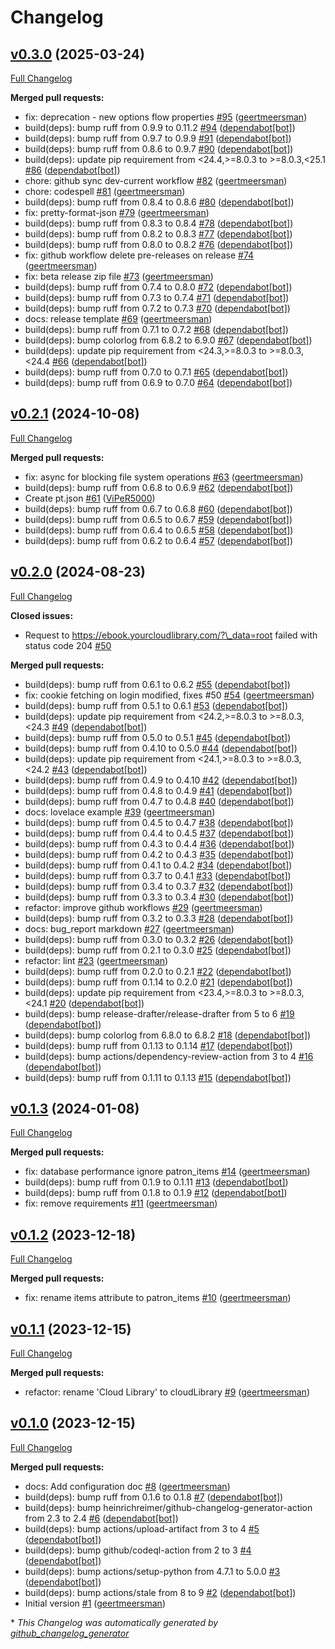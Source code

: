 # Changelog

## [v0.3.0](https://github.com/geertmeersman/cloudlibrary/tree/v0.3.0) (2025-03-24)

[Full Changelog](https://github.com/geertmeersman/cloudlibrary/compare/v0.2.1...v0.3.0)

**Merged pull requests:**

- fix: deprecation - new options flow properties [\#95](https://github.com/geertmeersman/cloudlibrary/pull/95) ([geertmeersman](https://github.com/geertmeersman))
- build\(deps\): bump ruff from 0.9.9 to 0.11.2 [\#94](https://github.com/geertmeersman/cloudlibrary/pull/94) ([dependabot[bot]](https://github.com/apps/dependabot))
- build\(deps\): bump ruff from 0.9.7 to 0.9.9 [\#91](https://github.com/geertmeersman/cloudlibrary/pull/91) ([dependabot[bot]](https://github.com/apps/dependabot))
- build\(deps\): bump ruff from 0.8.6 to 0.9.7 [\#90](https://github.com/geertmeersman/cloudlibrary/pull/90) ([dependabot[bot]](https://github.com/apps/dependabot))
- build\(deps\): update pip requirement from \<24.4,\>=8.0.3 to \>=8.0.3,\<25.1 [\#86](https://github.com/geertmeersman/cloudlibrary/pull/86) ([dependabot[bot]](https://github.com/apps/dependabot))
- chore: github sync dev-current workflow [\#82](https://github.com/geertmeersman/cloudlibrary/pull/82) ([geertmeersman](https://github.com/geertmeersman))
- chore: codespell [\#81](https://github.com/geertmeersman/cloudlibrary/pull/81) ([geertmeersman](https://github.com/geertmeersman))
- build\(deps\): bump ruff from 0.8.4 to 0.8.6 [\#80](https://github.com/geertmeersman/cloudlibrary/pull/80) ([dependabot[bot]](https://github.com/apps/dependabot))
- fix: pretty-format-json [\#79](https://github.com/geertmeersman/cloudlibrary/pull/79) ([geertmeersman](https://github.com/geertmeersman))
- build\(deps\): bump ruff from 0.8.3 to 0.8.4 [\#78](https://github.com/geertmeersman/cloudlibrary/pull/78) ([dependabot[bot]](https://github.com/apps/dependabot))
- build\(deps\): bump ruff from 0.8.2 to 0.8.3 [\#77](https://github.com/geertmeersman/cloudlibrary/pull/77) ([dependabot[bot]](https://github.com/apps/dependabot))
- build\(deps\): bump ruff from 0.8.0 to 0.8.2 [\#76](https://github.com/geertmeersman/cloudlibrary/pull/76) ([dependabot[bot]](https://github.com/apps/dependabot))
- fix: github workflow delete pre-releases on release [\#74](https://github.com/geertmeersman/cloudlibrary/pull/74) ([geertmeersman](https://github.com/geertmeersman))
- fix: beta release zip file [\#73](https://github.com/geertmeersman/cloudlibrary/pull/73) ([geertmeersman](https://github.com/geertmeersman))
- build\(deps\): bump ruff from 0.7.4 to 0.8.0 [\#72](https://github.com/geertmeersman/cloudlibrary/pull/72) ([dependabot[bot]](https://github.com/apps/dependabot))
- build\(deps\): bump ruff from 0.7.3 to 0.7.4 [\#71](https://github.com/geertmeersman/cloudlibrary/pull/71) ([dependabot[bot]](https://github.com/apps/dependabot))
- build\(deps\): bump ruff from 0.7.2 to 0.7.3 [\#70](https://github.com/geertmeersman/cloudlibrary/pull/70) ([dependabot[bot]](https://github.com/apps/dependabot))
- docs: release template [\#69](https://github.com/geertmeersman/cloudlibrary/pull/69) ([geertmeersman](https://github.com/geertmeersman))
- build\(deps\): bump ruff from 0.7.1 to 0.7.2 [\#68](https://github.com/geertmeersman/cloudlibrary/pull/68) ([dependabot[bot]](https://github.com/apps/dependabot))
- build\(deps\): bump colorlog from 6.8.2 to 6.9.0 [\#67](https://github.com/geertmeersman/cloudlibrary/pull/67) ([dependabot[bot]](https://github.com/apps/dependabot))
- build\(deps\): update pip requirement from \<24.3,\>=8.0.3 to \>=8.0.3,\<24.4 [\#66](https://github.com/geertmeersman/cloudlibrary/pull/66) ([dependabot[bot]](https://github.com/apps/dependabot))
- build\(deps\): bump ruff from 0.7.0 to 0.7.1 [\#65](https://github.com/geertmeersman/cloudlibrary/pull/65) ([dependabot[bot]](https://github.com/apps/dependabot))
- build\(deps\): bump ruff from 0.6.9 to 0.7.0 [\#64](https://github.com/geertmeersman/cloudlibrary/pull/64) ([dependabot[bot]](https://github.com/apps/dependabot))

## [v0.2.1](https://github.com/geertmeersman/cloudlibrary/tree/v0.2.1) (2024-10-08)

[Full Changelog](https://github.com/geertmeersman/cloudlibrary/compare/v0.2.0...v0.2.1)

**Merged pull requests:**

- fix: async for blocking file system operations [\#63](https://github.com/geertmeersman/cloudlibrary/pull/63) ([geertmeersman](https://github.com/geertmeersman))
- build\(deps\): bump ruff from 0.6.8 to 0.6.9 [\#62](https://github.com/geertmeersman/cloudlibrary/pull/62) ([dependabot[bot]](https://github.com/apps/dependabot))
- Create pt.json [\#61](https://github.com/geertmeersman/cloudlibrary/pull/61) ([ViPeR5000](https://github.com/ViPeR5000))
- build\(deps\): bump ruff from 0.6.7 to 0.6.8 [\#60](https://github.com/geertmeersman/cloudlibrary/pull/60) ([dependabot[bot]](https://github.com/apps/dependabot))
- build\(deps\): bump ruff from 0.6.5 to 0.6.7 [\#59](https://github.com/geertmeersman/cloudlibrary/pull/59) ([dependabot[bot]](https://github.com/apps/dependabot))
- build\(deps\): bump ruff from 0.6.4 to 0.6.5 [\#58](https://github.com/geertmeersman/cloudlibrary/pull/58) ([dependabot[bot]](https://github.com/apps/dependabot))
- build\(deps\): bump ruff from 0.6.2 to 0.6.4 [\#57](https://github.com/geertmeersman/cloudlibrary/pull/57) ([dependabot[bot]](https://github.com/apps/dependabot))

## [v0.2.0](https://github.com/geertmeersman/cloudlibrary/tree/v0.2.0) (2024-08-23)

[Full Changelog](https://github.com/geertmeersman/cloudlibrary/compare/v0.1.3...v0.2.0)

**Closed issues:**

- Request to https://ebook.yourcloudlibrary.com/?\_data=root failed with status code 204 [\#50](https://github.com/geertmeersman/cloudlibrary/issues/50)

**Merged pull requests:**

- build\(deps\): bump ruff from 0.6.1 to 0.6.2 [\#55](https://github.com/geertmeersman/cloudlibrary/pull/55) ([dependabot[bot]](https://github.com/apps/dependabot))
- fix: cookie fetching on login modified, fixes \#50 [\#54](https://github.com/geertmeersman/cloudlibrary/pull/54) ([geertmeersman](https://github.com/geertmeersman))
- build\(deps\): bump ruff from 0.5.1 to 0.6.1 [\#53](https://github.com/geertmeersman/cloudlibrary/pull/53) ([dependabot[bot]](https://github.com/apps/dependabot))
- build\(deps\): update pip requirement from \<24.2,\>=8.0.3 to \>=8.0.3,\<24.3 [\#49](https://github.com/geertmeersman/cloudlibrary/pull/49) ([dependabot[bot]](https://github.com/apps/dependabot))
- build\(deps\): bump ruff from 0.5.0 to 0.5.1 [\#45](https://github.com/geertmeersman/cloudlibrary/pull/45) ([dependabot[bot]](https://github.com/apps/dependabot))
- build\(deps\): bump ruff from 0.4.10 to 0.5.0 [\#44](https://github.com/geertmeersman/cloudlibrary/pull/44) ([dependabot[bot]](https://github.com/apps/dependabot))
- build\(deps\): update pip requirement from \<24.1,\>=8.0.3 to \>=8.0.3,\<24.2 [\#43](https://github.com/geertmeersman/cloudlibrary/pull/43) ([dependabot[bot]](https://github.com/apps/dependabot))
- build\(deps\): bump ruff from 0.4.9 to 0.4.10 [\#42](https://github.com/geertmeersman/cloudlibrary/pull/42) ([dependabot[bot]](https://github.com/apps/dependabot))
- build\(deps\): bump ruff from 0.4.8 to 0.4.9 [\#41](https://github.com/geertmeersman/cloudlibrary/pull/41) ([dependabot[bot]](https://github.com/apps/dependabot))
- build\(deps\): bump ruff from 0.4.7 to 0.4.8 [\#40](https://github.com/geertmeersman/cloudlibrary/pull/40) ([dependabot[bot]](https://github.com/apps/dependabot))
- docs: lovelace example [\#39](https://github.com/geertmeersman/cloudlibrary/pull/39) ([geertmeersman](https://github.com/geertmeersman))
- build\(deps\): bump ruff from 0.4.5 to 0.4.7 [\#38](https://github.com/geertmeersman/cloudlibrary/pull/38) ([dependabot[bot]](https://github.com/apps/dependabot))
- build\(deps\): bump ruff from 0.4.4 to 0.4.5 [\#37](https://github.com/geertmeersman/cloudlibrary/pull/37) ([dependabot[bot]](https://github.com/apps/dependabot))
- build\(deps\): bump ruff from 0.4.3 to 0.4.4 [\#36](https://github.com/geertmeersman/cloudlibrary/pull/36) ([dependabot[bot]](https://github.com/apps/dependabot))
- build\(deps\): bump ruff from 0.4.2 to 0.4.3 [\#35](https://github.com/geertmeersman/cloudlibrary/pull/35) ([dependabot[bot]](https://github.com/apps/dependabot))
- build\(deps\): bump ruff from 0.4.1 to 0.4.2 [\#34](https://github.com/geertmeersman/cloudlibrary/pull/34) ([dependabot[bot]](https://github.com/apps/dependabot))
- build\(deps\): bump ruff from 0.3.7 to 0.4.1 [\#33](https://github.com/geertmeersman/cloudlibrary/pull/33) ([dependabot[bot]](https://github.com/apps/dependabot))
- build\(deps\): bump ruff from 0.3.4 to 0.3.7 [\#32](https://github.com/geertmeersman/cloudlibrary/pull/32) ([dependabot[bot]](https://github.com/apps/dependabot))
- build\(deps\): bump ruff from 0.3.3 to 0.3.4 [\#30](https://github.com/geertmeersman/cloudlibrary/pull/30) ([dependabot[bot]](https://github.com/apps/dependabot))
- refactor: improve github workflows [\#29](https://github.com/geertmeersman/cloudlibrary/pull/29) ([geertmeersman](https://github.com/geertmeersman))
- build\(deps\): bump ruff from 0.3.2 to 0.3.3 [\#28](https://github.com/geertmeersman/cloudlibrary/pull/28) ([dependabot[bot]](https://github.com/apps/dependabot))
- docs: bug\_report markdown [\#27](https://github.com/geertmeersman/cloudlibrary/pull/27) ([geertmeersman](https://github.com/geertmeersman))
- build\(deps\): bump ruff from 0.3.0 to 0.3.2 [\#26](https://github.com/geertmeersman/cloudlibrary/pull/26) ([dependabot[bot]](https://github.com/apps/dependabot))
- build\(deps\): bump ruff from 0.2.1 to 0.3.0 [\#25](https://github.com/geertmeersman/cloudlibrary/pull/25) ([dependabot[bot]](https://github.com/apps/dependabot))
- refactor: lint [\#23](https://github.com/geertmeersman/cloudlibrary/pull/23) ([geertmeersman](https://github.com/geertmeersman))
- build\(deps\): bump ruff from 0.2.0 to 0.2.1 [\#22](https://github.com/geertmeersman/cloudlibrary/pull/22) ([dependabot[bot]](https://github.com/apps/dependabot))
- build\(deps\): bump ruff from 0.1.14 to 0.2.0 [\#21](https://github.com/geertmeersman/cloudlibrary/pull/21) ([dependabot[bot]](https://github.com/apps/dependabot))
- build\(deps\): update pip requirement from \<23.4,\>=8.0.3 to \>=8.0.3,\<24.1 [\#20](https://github.com/geertmeersman/cloudlibrary/pull/20) ([dependabot[bot]](https://github.com/apps/dependabot))
- build\(deps\): bump release-drafter/release-drafter from 5 to 6 [\#19](https://github.com/geertmeersman/cloudlibrary/pull/19) ([dependabot[bot]](https://github.com/apps/dependabot))
- build\(deps\): bump colorlog from 6.8.0 to 6.8.2 [\#18](https://github.com/geertmeersman/cloudlibrary/pull/18) ([dependabot[bot]](https://github.com/apps/dependabot))
- build\(deps\): bump ruff from 0.1.13 to 0.1.14 [\#17](https://github.com/geertmeersman/cloudlibrary/pull/17) ([dependabot[bot]](https://github.com/apps/dependabot))
- build\(deps\): bump actions/dependency-review-action from 3 to 4 [\#16](https://github.com/geertmeersman/cloudlibrary/pull/16) ([dependabot[bot]](https://github.com/apps/dependabot))
- build\(deps\): bump ruff from 0.1.11 to 0.1.13 [\#15](https://github.com/geertmeersman/cloudlibrary/pull/15) ([dependabot[bot]](https://github.com/apps/dependabot))

## [v0.1.3](https://github.com/geertmeersman/cloudlibrary/tree/v0.1.3) (2024-01-08)

[Full Changelog](https://github.com/geertmeersman/cloudlibrary/compare/v0.1.2...v0.1.3)

**Merged pull requests:**

- fix: database performance ignore patron\_items [\#14](https://github.com/geertmeersman/cloudlibrary/pull/14) ([geertmeersman](https://github.com/geertmeersman))
- build\(deps\): bump ruff from 0.1.9 to 0.1.11 [\#13](https://github.com/geertmeersman/cloudlibrary/pull/13) ([dependabot[bot]](https://github.com/apps/dependabot))
- build\(deps\): bump ruff from 0.1.8 to 0.1.9 [\#12](https://github.com/geertmeersman/cloudlibrary/pull/12) ([dependabot[bot]](https://github.com/apps/dependabot))
- fix: remove requirements [\#11](https://github.com/geertmeersman/cloudlibrary/pull/11) ([geertmeersman](https://github.com/geertmeersman))

## [v0.1.2](https://github.com/geertmeersman/cloudlibrary/tree/v0.1.2) (2023-12-18)

[Full Changelog](https://github.com/geertmeersman/cloudlibrary/compare/v0.1.1...v0.1.2)

**Merged pull requests:**

- fix: rename items attribute to patron\_items [\#10](https://github.com/geertmeersman/cloudlibrary/pull/10) ([geertmeersman](https://github.com/geertmeersman))

## [v0.1.1](https://github.com/geertmeersman/cloudlibrary/tree/v0.1.1) (2023-12-15)

[Full Changelog](https://github.com/geertmeersman/cloudlibrary/compare/v0.1.0...v0.1.1)

**Merged pull requests:**

- refactor: rename 'Cloud Library' to cloudLibrary [\#9](https://github.com/geertmeersman/cloudlibrary/pull/9) ([geertmeersman](https://github.com/geertmeersman))

## [v0.1.0](https://github.com/geertmeersman/cloudlibrary/tree/v0.1.0) (2023-12-15)

[Full Changelog](https://github.com/geertmeersman/cloudlibrary/compare/190c10535af235c7090507887c60b028ce21e64a...v0.1.0)

**Merged pull requests:**

- docs: Add configuration doc [\#8](https://github.com/geertmeersman/cloudlibrary/pull/8) ([geertmeersman](https://github.com/geertmeersman))
- build\(deps\): bump ruff from 0.1.6 to 0.1.8 [\#7](https://github.com/geertmeersman/cloudlibrary/pull/7) ([dependabot[bot]](https://github.com/apps/dependabot))
- build\(deps\): bump heinrichreimer/github-changelog-generator-action from 2.3 to 2.4 [\#6](https://github.com/geertmeersman/cloudlibrary/pull/6) ([dependabot[bot]](https://github.com/apps/dependabot))
- build\(deps\): bump actions/upload-artifact from 3 to 4 [\#5](https://github.com/geertmeersman/cloudlibrary/pull/5) ([dependabot[bot]](https://github.com/apps/dependabot))
- build\(deps\): bump github/codeql-action from 2 to 3 [\#4](https://github.com/geertmeersman/cloudlibrary/pull/4) ([dependabot[bot]](https://github.com/apps/dependabot))
- build\(deps\): bump actions/setup-python from 4.7.1 to 5.0.0 [\#3](https://github.com/geertmeersman/cloudlibrary/pull/3) ([dependabot[bot]](https://github.com/apps/dependabot))
- build\(deps\): bump actions/stale from 8 to 9 [\#2](https://github.com/geertmeersman/cloudlibrary/pull/2) ([dependabot[bot]](https://github.com/apps/dependabot))
- Initial version [\#1](https://github.com/geertmeersman/cloudlibrary/pull/1) ([geertmeersman](https://github.com/geertmeersman))



\* *This Changelog was automatically generated by [github_changelog_generator](https://github.com/github-changelog-generator/github-changelog-generator)*
